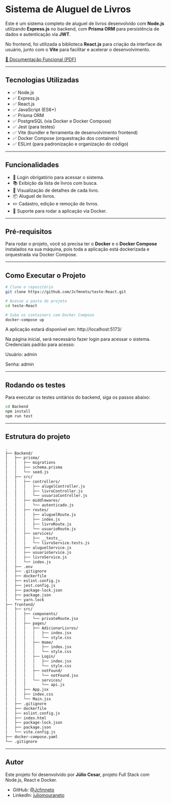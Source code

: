 # Sistema de Aluguel de Livros

Este é um sistema completo de aluguel de livros desenvolvido com **Node.js** utilizando **Express.js** no backend, com **Prisma ORM** para persistência de dados e autenticação via **JWT**.

No frontend, foi utilizada a biblioteca **React.js** para criação da interface de usuário, junto com o **Vite** para facilitar e acelerar o desenvolvimento.

[📄 Documentação Funcional (PDF)](docs/documentacao-funcional.pdf)

---

## Tecnologias Utilizadas

- ✅ Node.js  
- ✅ Express.js  
- ✅ React.js  
- ✅ JavaScript (ES6+)  
- ✅ Prisma ORM  
- ✅ PostgreSQL (via Docker e Docker Compose)  
- ✅ Jest (para testes)  
- ✅ Vite (bundler e ferramenta de desenvolvimento frontend)  
- ✅ Docker Compose (orquestração dos containers)  
-  ✅ ESLint (para padronização e organização do código)
---

## Funcionalidades

- 🔐 Login obrigatório para acessar o sistema.
- 📚 Exibição da lista de livros com busca.
- 📖 Visualização de detalhes de cada livro.
- 📦 Aluguel de livros.
- ✏️ Cadastro, edição e remoção de livros.
- 🐳 Suporte para rodar a aplicação via Docker.

---

## Pré-requisitos

Para rodar o projeto, você só precisa ter o **Docker** e o **Docker Compose** instalados na sua máquina, pois toda a aplicação está dockerizada e orquestrada via Docker Compose.

---

## Como Executar o Projeto

```bash
# Clone o repositório
git clone https://github.com/Jcfmneto/teste-React.git

# Acesse a pasta do projeto
cd teste-React

# Suba os containers com Docker Compose
docker-compose up
```
A aplicação estará disponível em: http://localhost:5173/

Na página inicial, será necessário fazer login para acessar o sistema.
Credenciais padrão para acesso:

Usuário: admin

Senha: admin

---


## Rodando os testes

Para executar os testes unitários do backend, siga os passos abaixo:

```bash
cd Backend
npm install
npm run test
```
---

## Estrutura do projeto

```bash
.
├── Backend/
│   ├── prisma/
│   │   ├── migrations
│   │   ├── schema.prisma
│   │   └── seed.js
│   ├── src/
│   │   ├── controllers/
│   │   │   ├── alugelController.js
│   │   │   ├── livroController.js
│   │   │   └── usuarioController.js
│   │   ├── middlewares/
│   │   │   └── autenticado.js
│   │   ├── routes/
│   │   │   ├── aluguelRoute.js
│   │   │   ├── index.js
│   │   │   ├── livroRoute.js
│   │   │   └── usuarioRoute.js
│   │   ├── services/
│   │   │   ├── __tests__
│   │   │   └── livroService.tests.js
│   │   ├── aluguelService.js
│   │   ├── usuarioService.js
│   │   ├── livroService.js
│   │   └── index.js
│   ├── .env
│   ├── .gitignore
│   ├── dockerfile
│   ├── eslint.config.js
│   ├── jest.config.js
│   ├── package-lock.json
│   ├── package.json
│   └── yarn.lock
├── frontend/
│   ├── src/
│   │   ├── components/
│   │   │   └── privateRoute.jsx
│   │   ├── pages/
│   │   │   ├── AdicionarLivros/
│   │   │   │   ├── index.jsx
│   │   │   │   └── style.css
│   │   │   ├── Home/
│   │   │   │   ├── index.jsx
│   │   │   │   └── style.css
│   │   │   ├── Login/
│   │   │   │   ├── index.jsx
│   │   │   │   └── style.css
│   │   │   ├── notFound/
│   │   │   │   └── notFound.jsx
│   │   │   └── services/
│   │   │       └── api.js
│   │   ├── App.jsx
│   │   ├── index.css
│   │   └── Main.jsx
│   ├── .gitignore
│   ├── dockerfile
│   ├── eslint.config.js
│   ├── index.html 
│   ├── package-lock.json
│   ├── package.json
│   └── vite.config.js
├── docker-compose.yaml
└── .gitignore
```
---

## Autor 

Este projeto foi desenvolvido por **Júlio Cesar**, projeto Full Stack com Node.js, React e Docker.

- GitHub: [@Jcfmneto](https://github.com/Jcfmneto)
- LinkedIn: [juliomouraneto](https://www.linkedin.com/in/juliomouraneto/)

